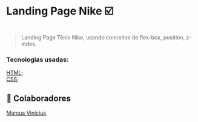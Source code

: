 # Landing Page Nike ☑️




<img src="./assets/Animação.gif" alt="">



> Landing Page Tênis Nike, usando conceitos de flex-box, position, z-index.

### Tecnologias usadas:
<a href="https://developer.mozilla.org/pt-BR/docs/Web/HTML" target="blank">HTML</a>;
<br>
<a href="https://developer.mozilla.org/pt-BR/docs/Web/CSS" target="blank">CSS</a>;

## 🤝 Colaboradores

<a href="https://www.linkedin.com/in/marcusviniciusbeghelisantos/" target="_blank">Marcus Vinícius</a>





